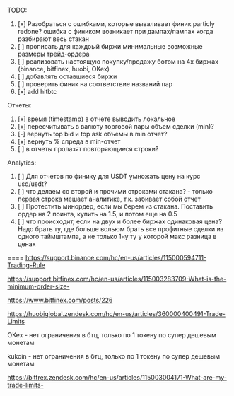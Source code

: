﻿TODO:

1. [x] Разобраться с ошибками, которые вываливает финик
       particly redone? ошибка с фиником возникает при дампах/пампах когда разбирают весь стакан
2. [ ] прописать для каждоый биржи минимальные возможные размеры трейд-ордера
3. [ ] реализовать настоящую покупку/продажу ботом на 4х биржах (binance, bitfinex, huobi, OKex)
4. [ ] добавлять оставшиеся биржи
5. [ ] проверить финик на соответствие названий пар
6. [x] add hitbtc

Отчеты:

1. [x] время (timestamp) в отчете выводить локальное
2. [x] пересчитывать в валюту торговой пары объем сделки (min)?
3. [-] вернуть top bid и top ask объемы в min отчет?
4. [x] вернуть % спреда в min-отчет
5. [ ] в отчеты пролазят повторяющиеся строки?

Analytics:

1. [ ] Для отчетов по финику для USDT умножать цену на курс usd/usdt?
1. [ ] что делаем со второй и прочими строками стакана? - только первая строка мешает аналитике, т.к. забивает собой отчет
1. [ ] Протестить минордер, если мы берем из стакана. Поставить ордер на 2 поинта, купить на 1.5, и потом еще на 0.5
1. [ ] что происходит, если на двух и более биржах одинаковая цена? Надо брать ту, где больше вольюм
       брать все профитные сделки из одного таймштампа, а не только 1ну ту у которой макс разница в ценах

====
https://support.binance.com/hc/en-us/articles/115000594711-Trading-Rule

https://support.bitfinex.com/hc/en-us/articles/115003283709-What-is-the-minimum-order-size-

https://www.bitfinex.com/posts/226

https://huobiglobal.zendesk.com/hc/en-us/articles/360000400491-Trade-Limits

OKex - нет ограничения в бтц, только по 1 токену по супер дешевым монетам

kukoin - нет ограничения в бтц, только по 1 токену по супер дешевым монетам

https://bittrex.zendesk.com/hc/en-us/articles/115003004171-What-are-my-trade-limits-
